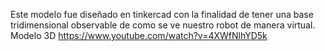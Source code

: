 Este modelo fue diseñado en tinkercad con la finalidad de tener una base tridimensional observable
de como se ve nuestro robot de manera virtual.
Modelo 3D https://www.youtube.com/watch?v=4XWfNlhYD5k 
